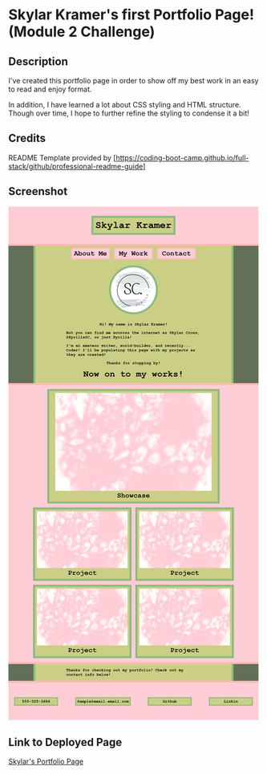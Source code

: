 # Skylar Kramer's first Portfolio Page! (Module 2 Challenge)

## Description

I've created this portfolio page in order to show off my best work in an easy to read and enjoy format.

In addition, I have learned a lot about CSS styling and HTML structure. Though over time, I hope to further refine the styling to condense it a bit!

## Credits

README Template provided by [https://coding-boot-camp.github.io/full-stack/github/professional-readme-guide]

## Screenshot

![screenshot of deployed website](assets/images/xyrillasc.github.io_portfolio-page-mod2_(Nest%20Hub%20Max).png)

## Link to Deployed Page

[Skylar's Portfolio Page](https://xyrillasc.github.io/portfolio-page-mod2/)